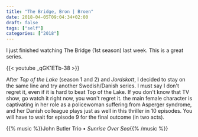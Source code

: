 ```yaml
---
title: "The Bridge, Bron | Broen"
date: 2018-04-05T09:04:34+02:00
draft: false
tags: ["self"]
categories: ["2018"]
---
```

 
I just finished watching The Bridge (1st season) last week. This is a great series.

{{< youtube _qGK1ETb-38 >}}

After *Top of the Lake* (season 1 and 2) and *Jordskott*, I decided to stay on the same line and try another Swedish/Danish series. I must say I don't regret it, even if it is hard to beat Top of the Lake. If you don't know that TV show, go watch it right now, you won't regret it. the main female character is captivating in her role as a policewoman suffering from Asperger syndrome, and her Danish colleague plays just as well in this thriller in 10 episodes. You will have to wait for episode 9 for the final outcome (in two acts).

{{% music %}}John Butler Trio • *Sunrise Over Sea*{{% /music %}}
